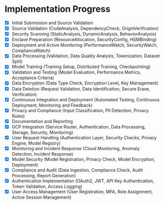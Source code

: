 # Implementation Progress

- [x] Initial Submission and Source Validation
- [x] Source Validation (CodeAnalysis, DependencyCheck, OriginVerification)
- [x] Security Scanning (StaticAnalysis, DynamicAnalysis, BehaviorAnalysis)
- [x] Enclave Preparation (ResourceAllocation, SecurityConfig, HSMBinding)
- [x] Deployment and Active Monitoring (PerformanceWatch, SecurityWatch, ComplianceWatch)
- [x] Data Processing (Validation, Data Quality Analysis, Tokenization, Dataset Split)
- [x] Model Training (Training Setup, Distributed Training, Checkpointing)
- [x] Validation and Testing (Model Evaluation, Performance Metrics, Acceptance Criteria)
- [x] Data Encryption (Data Type Check, Encryption Level, Key Management)
- [x] Data Deletion (Request Validation, Data Identification, Secure Erase, Verification)
- [x] Continuous Integration and Deployment (Automated Testing, Continuous Deployment, Monitoring and Feedback)
- [x] Privacy and Compliance (Input Classification, PII Detection, Privacy Rules)
- [x] Documentation and Reporting
- [x] GCP Integration (Service Router, Authentication, Data Processing, Storage, Security, Monitoring)
- [x] User Request Handling (Authentication Layer, Security Checks, Privacy Engine, Model Registry)
- [x] Monitoring and Incident Response (Cloud Monitoring, Anomaly Detection, Incident Response)
- [x] Model Security (Model Registration, Privacy Check, Model Encryption, Deployment)
- [x] Compliance and Audit (Data Ingestion, Compliance Check, Audit Processing, Report Generation)
- [x] Authentication Implementation (OAuth2, JWT, API Key Authentication, Token Validation, Access Logging)
- [x] User Access Management (User Registration, MFA, Role Assignment, Active Session Management)
